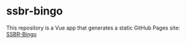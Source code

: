 # ssbr-bingo

This repository is a Vue app that generates a static GitHub Pages site: [SSBR-Bingo](https://wstrother.github.io/ssbr-bingo/)
